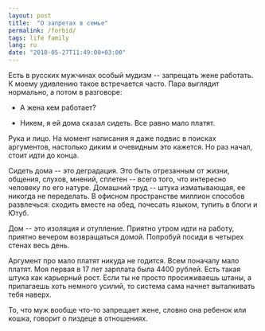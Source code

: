 ```yaml
---
layout: post
title:  "О запретах в семье"
permalink: /forbid/
tags: life family
lang: ru
date: "2018-05-27T11:49:00+03:00"
---
```


Есть в русских мужчинах особый мудизм -- запрещать жене работать. К моему
удивлению такое встречается часто. Пара выглядит нормально, а потом в разговоре:

- А жена кем работает?

- Никем, я ей дома сказал сидеть. Все равно мало платят.

Рука и лицо. На момент написания я даже подвис в поисках аргументов, настолько
диким и очевидным это кажется. Но раз начал, стоит идти до конца.

Сидеть дома -- это деградация. Это быть отрезанным от жизни, общения, слухов,
мнений, сплетен -- всего того, что интересно человеку по его натуре. Домашний
труд -- штука изматывающая, ее никогда не переделать. В офисном пространстве
миллион способов развлечься: сходить вместе на обед, почесать языком, тупить в
блоги и Ютуб.

Дом -- это изоляция и отупление. Приятно утром идти на работу, приятно вечером
возвращаться домой. Попробуй посиди в четырех стенах весь день.

Аргумент про мало платят никуда не годится. Всем поначалу мало платят. Моя
первая в 17 лет зарплата была 4400 рублей. Есть такая штука как карьерный
рост. Если ты не просто просиживаешь штаны, а прилагаешь хоть немного усилий, то
система сама начнет выталкивать тебя наверх.

То, что муж вообще что-то запрещает жене, словно она ребенок или кошка, говорит
о пиздеце в отношениях.
